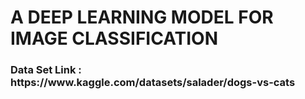 # A DEEP LEARNING MODEL FOR IMAGE CLASSIFICATION
<h3> Data Set Link : https://www.kaggle.com/datasets/salader/dogs-vs-cats</h3>
